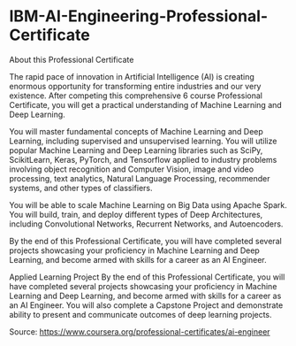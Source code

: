 # IBM-AI-Engineering-Professional-Certificate



About this Professional Certificate

The rapid pace of innovation in Artificial Intelligence (AI) is creating enormous opportunity for transforming entire industries and our very existence. After competing this comprehensive 6 course Professional Certificate, you will get a practical understanding of Machine Learning and Deep Learning.

You will master fundamental concepts of Machine Learning and Deep Learning, including supervised and unsupervised learning. You will utilize popular Machine Learning and Deep Learning libraries such as SciPy, ScikitLearn, Keras, PyTorch, and Tensorflow applied to industry problems involving object recognition and Computer Vision, image and video processing, text analytics, Natural Language Processing, recommender systems, and other types of classifiers.

You will be able to scale Machine Learning on Big Data using Apache Spark. You will build, train, and deploy different types of Deep Architectures, including Convolutional Networks, Recurrent Networks, and Autoencoders.

By the end of this Professional Certificate, you will have completed several projects showcasing your proficiency in Machine Learning and Deep Learning, and become armed with skills for a career as an AI Engineer.

Applied Learning Project
By the end of this Professional Certificate, you will have completed several projects showcasing your proficiency in Machine Learning and Deep Learning, and become armed with skills for a career as an AI Engineer. You will also complete a Capstone Project and demonstrate ability to present and communicate outcomes of deep learning projects.



Source:
https://www.coursera.org/professional-certificates/ai-engineer
